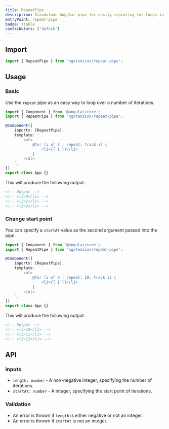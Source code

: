 ```yaml
---
title: RepeatPipe
description: Standalone Angular pipe for easily repeating for loops in the template
entryPoint: repeat-pipe
badge: stable
contributors: ['dafnik']
---
```


## Import

```ts
import { RepeatPipe } from 'ngxtension/repeat-pipe';
```

## Usage

### Basic

Use the `repeat` pipe as an easy way to loop over a number of iterations.

```ts
import { Component } from '@angular/core';
import { RepeatPipe } from 'ngxtension/repeat-pipe';

@Component({
	imports: [RepeatPipe],
	template: `
		<ul>
			@for (i of 3 | repeat; track i) {
				<li>{{ i }}</li>
			}
		</ul>
	`,
})
export class App {}
```

This will produce the following output:

```html
<!-- Output -->
<!-- <li>0</li> -->
<!-- <li>1</li> -->
<!-- <li>2</li> -->
```

### Change start point

You can specify a `startAt` value as the second argument passed into the pipe.

```ts
import { Component } from '@angular/core';
import { RepeatPipe } from 'ngxtension/repeat-pipe';

@Component({
	imports: [RepeatPipe],
	template: `
		<ul>
			@for (i of 3 | repeat: 10; track i) {
				<li>{{ i }}</li>
			}
		</ul>
	`,
})
export class App {}
```

This will produce the following output:

```html
<!-- Output -->
<!-- <li>10</li> -->
<!-- <li>11</li> -->
<!-- <li>12</li> -->
```

## API

### Inputs

- `length: number` - A non-negative integer, specifying the number of iterations.
- `startAt: number` - A integer, specifying the start point of iterations.

### Validation

- An error is thrown if `length` is either negative or not an integer.
- An error is thrown if `startAt` is not an integer.
